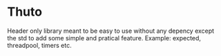 # Thuto
Header only library meant to be easy to use without any depency except the std to add some simple and pratical feature. Example: expected, threadpool, timers etc.
